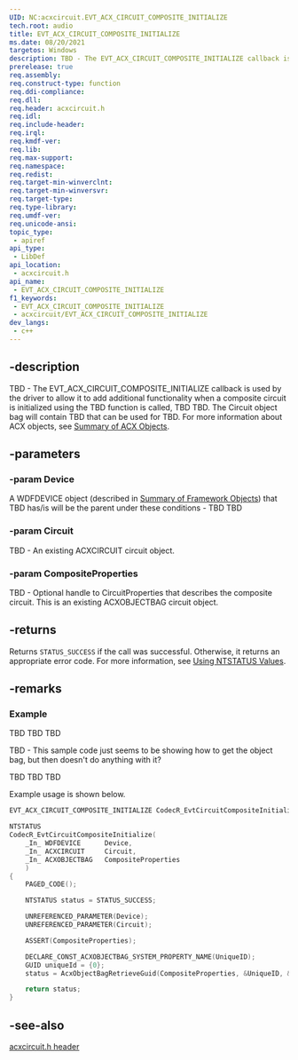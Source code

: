```yaml
---
UID: NC:acxcircuit.EVT_ACX_CIRCUIT_COMPOSITE_INITIALIZE
tech.root: audio
title: EVT_ACX_CIRCUIT_COMPOSITE_INITIALIZE
ms.date: 08/20/2021
targetos: Windows
description: TBD - The EVT_ACX_CIRCUIT_COMPOSITE_INITIALIZE callback is used by the driver to allow it to add additional functionality when a composite circuit is initialized using the TBD function is called,  TBD TBD. 
prerelease: true
req.assembly: 
req.construct-type: function
req.ddi-compliance: 
req.dll: 
req.header: acxcircuit.h
req.idl: 
req.include-header: 
req.irql: 
req.kmdf-ver: 
req.lib: 
req.max-support: 
req.namespace: 
req.redist: 
req.target-min-winverclnt: 
req.target-min-winversvr: 
req.target-type: 
req.type-library: 
req.umdf-ver: 
req.unicode-ansi: 
topic_type:
 - apiref
api_type:
 - LibDef
api_location:
 - acxcircuit.h
api_name:
 - EVT_ACX_CIRCUIT_COMPOSITE_INITIALIZE
f1_keywords:
 - EVT_ACX_CIRCUIT_COMPOSITE_INITIALIZE
 - acxcircuit/EVT_ACX_CIRCUIT_COMPOSITE_INITIALIZE
dev_langs:
 - c++
---
```


## -description

TBD - The EVT_ACX_CIRCUIT_COMPOSITE_INITIALIZE callback is used by the driver to allow it to add additional functionality when a composite circuit is initialized using the TBD function is called,  TBD TBD. The Circuit object bag will contain TBD that can be used for TBD. For more information about ACX objects, see [Summary of ACX Objects](/windows-hardware/drivers/audio/acx-summary-of-objects).

## -parameters

### -param Device

A WDFDEVICE object (described in  [Summary of Framework Objects](/windows-hardware/drivers/wdf/summary-of-framework-objects)) that TBD has/is will be the parent under these conditions - TBD TBD 

### -param Circuit

TBD - An existing ACXCIRCUIT circuit object.  

### -param CompositeProperties

TBD - Optional handle to CircuitProperties that describes the composite circuit. This is an existing ACXOBJECTBAG circuit object. 

## -returns

Returns `STATUS_SUCCESS` if the call was successful. Otherwise, it returns an appropriate error code. For more information, see [Using NTSTATUS Values](/windows-hardware/drivers/kernel/using-ntstatus-values).

## -remarks

### Example

TBD TBD TBD

TBD - This sample code just seems to be showing how to get the object bag, but then doesn't do anything with it?

TBD TBD TBD 

Example usage is shown below.

```cpp
EVT_ACX_CIRCUIT_COMPOSITE_INITIALIZE CodecR_EvtCircuitCompositeInitialize;

NTSTATUS
CodecR_EvtCircuitCompositeInitialize(
    _In_ WDFDEVICE      Device,
    _In_ ACXCIRCUIT     Circuit,
    _In_ ACXOBJECTBAG   CompositeProperties
    )
{
    PAGED_CODE();

    NTSTATUS status = STATUS_SUCCESS;

    UNREFERENCED_PARAMETER(Device);
    UNREFERENCED_PARAMETER(Circuit);

    ASSERT(CompositeProperties);

    DECLARE_CONST_ACXOBJECTBAG_SYSTEM_PROPERTY_NAME(UniqueID);
    GUID uniqueId = {0};
    status = AcxObjectBagRetrieveGuid(CompositeProperties, &UniqueID, &uniqueId);

    return status;
}
```

## -see-also

[acxcircuit.h header](index.md)

